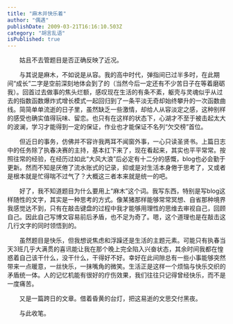 ```yaml
---
title: "麻木并快乐着"
author: "偶遇"
publishDate: 2009-03-21T16:16:10.503Z
category: "胡言乱语"
isPublished: true
---
```


<P style="TEXT-INDENT: 2em;">姑且不去管题目是否正确反映了近况。</P>
<P style="TEXT-INDENT: 2em;">与其说是麻木，不如说是从容。我的高中时代，弹指间已过半多时，在此期间“成长”二字是空前深刻地体会到了的（当然今后一定还有不少苦日子在等着磨砺我）。回首过去做事的焦头烂额，感叹现在生活的有条不紊，躯壳与灵魂似乎从过去的指数函数爆炸式增长模式一起回归到了一条平淡无奇却始终攀升的一次函数曲线。简简单单流逝的日子里，虽然缺乏一些激情，却给人从容淡定之感，这种别样的感受也确实值得玩味、留恋。也只有在这样的状态下，心湖才不至于被击起太大的波澜，学习才能得到一定的保证，作业也才能保证不名列“欠交榜”首位。</P>
<P style="TEXT-INDENT: 2em;">但近日的事务，仿佛并不容许我两耳不闻窗外事，一心只读圣贤书。上篇日志中的任务除了执春决赛的主持，基本扛下来了，现在看起来，其实也平平常常。按照往常的经验，在经历过如此“大风大浪”后必定有十二分的感慨，blog也必会勤于更新。然而不知是厌倦了流水账式的记录，抑或是对生活本身倦于思考了，又或者是根本就是忙得喘不过气了？大概这三者本来就是统一的吧。</P>
<P style="TEXT-INDENT: 2em;">好了，我不知道题目为什么要用上“麻木”这个词。我写东西，特别是写blog这样随性的文字，其实是一种思考的方式。像某猪那样能够常常冥想、自省那种境界我感觉达不到，只有在敲击键盘的过程中我才能够用理性的思维去审视自己，回顾自己。因此自己写博文容易前后矛盾，也不足为奇了。嗯，这个道理也是在敲击这几行文字的同时领悟到的。</P>
<P style="TEXT-INDENT: 2em;">虽然题目是快乐，但我想说焦虑和浮躁还是生活的主题元素。可能只有执春当天3班几乎大满贯的喜讯能让我在那个晚上完全陷入兴奋状态，其余时间我都在惶惑着自己该干什么，没干什么，干得好不好。幸好在此间隙总有一些小事能够突然带来一点暖意，一丝快乐，一抹嘴角的微笑。生活正是这样一个烦恼与快乐交织的矛盾统一体。人的记忆机能有很好的疗伤效果，我们往往只记得曾经快乐，而不是一度痛苦。</P>
<P style="TEXT-INDENT: 2em;">又是一篇跨日的文章。借着昏黄的台灯，把这易逝的文思交付黑夜。</P>
<P style="TEXT-INDENT: 2em;">与此收笔。</P>